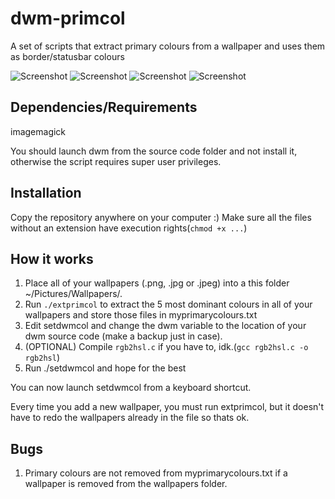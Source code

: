 # dwm-primcol
A set of scripts that extract primary colours from a wallpaper and uses them as border/statusbar colours

![Screenshot](https://github.com/BogdanTheGeek/dwm-primcol/tree/master/screeshots/1.png "Screenshot 1")
![Screenshot](https://github.com/BogdanTheGeek/dwm-primcol/tree/master/screeshots/2.png "Screenshot 2")
![Screenshot](https://github.com/BogdanTheGeek/dwm-primcol/tree/master/screeshots/3.png "Screenshot 3")
![Screenshot](https://github.com/BogdanTheGeek/dwm-primcol/tree/master/screeshots/4.png "Screenshot 4")


## Dependencies/Requirements

imagemagick

You should launch dwm from the source code folder and not install it, otherwise the script requires super user privileges.



## Installation

Copy the repository anywhere on your computer :)
Make sure all the files without an extension have execution rights(`chmod +x ...`)

## How it works

1. Place all of your wallpapers (.png, .jpg or .jpeg) into a this folder ~/Pictures/Wallpapers/.
2. Run `./extprimcol` to extract the 5 most dominant colours in all of your wallpapers and store those files in myprimarycolours.txt
3. Edit setdwmcol and change the dwm variable to the location of your dwm source code (make a backup just in case).
4. (OPTIONAL) Compile `rgb2hsl.c` if you have to, idk.(`gcc rgb2hsl.c -o rgb2hsl`)
5. Run ./setdwmcol and hope for the best

You can now launch setdwmcol from a keyboard shortcut.

Every time you add a new wallpaper, you must run extprimcol, but it doesn't have to redo the wallpapers already in the file so thats ok.

## Bugs

1. Primary colours are not removed from myprimarycolours.txt if a wallpaper is removed from the wallpapers folder.

